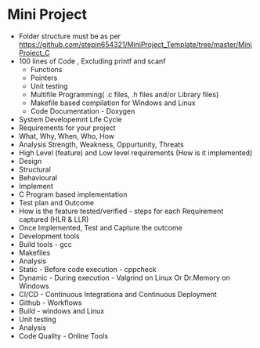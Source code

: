 # Mini Project
* Folder structure must be as per https://github.com/stepin654321/MiniProject_Template/tree/master/MiniProject_C
* 100 lines of Code , Excluding printf and scanf
    * Functions
    * Pointers
    * Unit testing
    * Multifile Programming( .c files, .h files and/or Library files)
    * Makefile based compilation for Windows and Linux
    * Code Documentation - Doxygen
* System Developemnt Life Cycle
* Requirements for your project
* What, Why, When, Who, How
* Analysis Strength, Weakness, Oppurtunity, Threats
* High Level (feature) and Low level requirements (How is it implemented)
* Design
* Structural
* Behavioural
* Implement
* C Program based implementation
* Test plan and Outcome
* How is the feature tested/verified - steps for each Requirement captured (HLR & LLR)
* Once Implemented, Test and Capture the outcome
* Development tools
* Build tools - gcc
* Makefiles
* Analysis
* Static - Before code execution - cppcheck
* Dynamic - During execution - Valgrind on Linux Or Dr.Memory on Windows
* CI/CD - Continuous Integrationa and Continuous Deployment
 * Github - Workflows
  * Build - windows and Linux
  * Unit testing
  * Analysis
  * Code Quality - Online Tools
